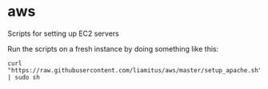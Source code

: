 # aws
Scripts for setting up EC2 servers

Run the scripts on a fresh instance by doing something like this:

    curl "https://raw.githubusercontent.com/liamitus/aws/master/setup_apache.sh" | sudo sh
